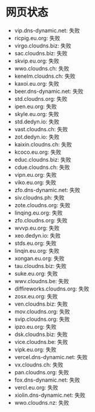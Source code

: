 # 网页状态
- vip.dns-dynamic.net: 失败
- ricpig.eu.org: 失败
- virgo.cloudns.biz: 失败
- sac.cloudns.biz: 失败
- skvip.eu.org: 失败
- wwo.cloudns.ch: 失败
- kenelm.cloudns.ch: 失败
- kaxoi.eu.org: 失败
- beer.dns-dynamic.net: 失败
- std.cloudns.org: 失败
- ipen.eu.org: 失败
- skyle.eu.org: 失败
- std.dedyn.io: 失败
- vast.cloudns.ch: 失败
- zot.dedyn.io: 失败
- kaixin.cloudns.ch: 失败
- kcoco.eu.org: 失败
- educ.cloudns.biz: 失败
- cdue.cloudns.ch: 失败
- vipn.eu.org: 失败
- viko.eu.org: 失败
- zfo.dns-dynamic.net: 失败
- siv.cloudns.ph: 失败
- zote.cloudns.org: 失败
- linqing.eu.org: 失败
- zfo.cloudns.org: 失败
- wvvp.eu.org: 失败
- xeo.dedyn.io: 失败
- stds.eu.org: 失败
- linqin.eu.org: 失败
- xongan.eu.org: 失败
- tau.cloudns.biz: 失败
- suke.eu.org: 失败
- wwv.cloudns.be: 失败
- diffireworks.cloudns.org: 失败
- zosx.eu.org: 失败
- ven.cloudns.biz: 失败
- mov.cloudns.org: 失败
- svip.cloudns.org: 失败
- ipzo.eu.org: 失败
- dsk.cloudns.biz: 失败
- vice.cloudns.be: 失败
- vipk.eu.org: 失败
- vercel.dns-dynamic.net: 失败
- vx.cloudns.ch: 失败
- pan.cloudns.org: 失败
- fox.dns-dynamic.net: 失败
- vercl.eu.org: 失败
- xiolin.dns-dynamic.net: 失败
- wwo.cloudns.nz: 失败
